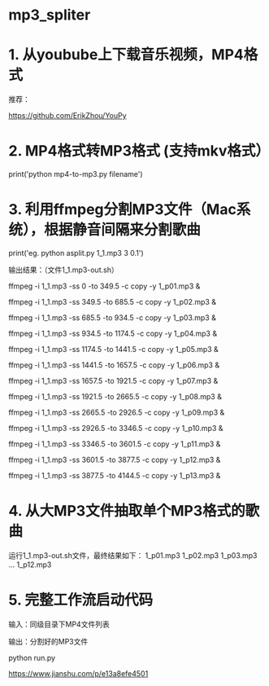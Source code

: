 # mp3_spliter


# 1. 从youbube上下载音乐视频，MP4格式
推荐：

https://github.com/ErikZhou/YouPy

# 2. MP4格式转MP3格式 (支持mkv格式）

print('python mp4-to-mp3.py filename')


# 3. 利用ffmpeg分割MP3文件（Mac系统），根据静音间隔来分割歌曲


print('eg. python asplit.py 1_1.mp3 3 0.1')


输出结果：（文件1_1.mp3-out.sh）

ffmpeg -i 1_1.mp3 -ss 0 -to 349.5 -c copy -y 1_p01.mp3 &

ffmpeg -i 1_1.mp3 -ss 349.5 -to 685.5 -c copy -y 1_p02.mp3 &

ffmpeg -i 1_1.mp3 -ss 685.5 -to 934.5 -c copy -y 1_p03.mp3 &

ffmpeg -i 1_1.mp3 -ss 934.5 -to 1174.5 -c copy -y 1_p04.mp3 &

ffmpeg -i 1_1.mp3 -ss 1174.5 -to 1441.5 -c copy -y 1_p05.mp3 &

ffmpeg -i 1_1.mp3 -ss 1441.5 -to 1657.5 -c copy -y 1_p06.mp3 &

ffmpeg -i 1_1.mp3 -ss 1657.5 -to 1921.5 -c copy -y 1_p07.mp3 &

ffmpeg -i 1_1.mp3 -ss 1921.5 -to 2665.5 -c copy -y 1_p08.mp3 &

ffmpeg -i 1_1.mp3 -ss 2665.5 -to 2926.5 -c copy -y 1_p09.mp3 &

ffmpeg -i 1_1.mp3 -ss 2926.5 -to 3346.5 -c copy -y 1_p10.mp3 &

ffmpeg -i 1_1.mp3 -ss 3346.5 -to 3601.5 -c copy -y 1_p11.mp3 &

ffmpeg -i 1_1.mp3 -ss 3601.5 -to 3877.5 -c copy -y 1_p12.mp3 &

ffmpeg -i 1_1.mp3 -ss 3877.5 -to 4144.5 -c copy -y 1_p13.mp3 &

# 4. 从大MP3文件抽取单个MP3格式的歌曲
运行1_1.mp3-out.sh文件，最终结果如下：
1_p01.mp3
1_p02.mp3
1_p03.mp3
...
1_p12.mp3

# 5. 完整工作流启动代码
输入：同级目录下MP4文件列表

输出：分割好的MP3文件

python run.py

https://www.jianshu.com/p/e13a8efe4501
